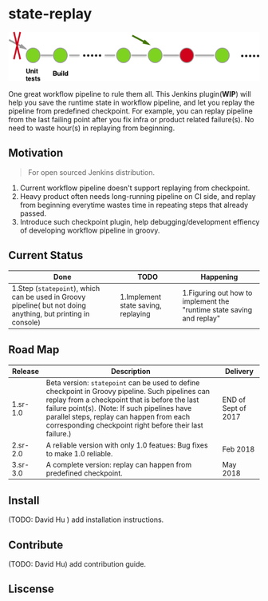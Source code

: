 # state-replay
![statereplay illustration](https://github.com/10000TB/state-replay/blob/master/src/main/resources/imgs/State-replay.png?raw=true)

One great workflow pipeline to rule them all. This Jenkins plugin(<strong>WIP</strong>) will help you save the runtime state in workflow pipeline, and let you replay the pipeline from predefined checkpoint. For example, you can replay pipeline from the last failing point after you fix infra or product related failure(s). No need to waste hour(s) in replaying from beginning.

## Motivation
>For open sourced Jenkins distribution.

1. Current workflow pipeline doesn't support replaying from checkpoint.
2. Heavy product often needs long-running pipeline on CI side, and replay from beginning everytime wastes time in repeating steps that already passed.
3. Introduce such checkpoint plugin, help debugging/development effiency of developing workflow pipeline in groovy.

## Current Status

Done          | TODO          | Happening     |
------------- | ------------- | ------------- |
1.Step (`statepoint`), which can be used in Groovy pipeline( but not doing anything, but printing in console)  |  1.Implement state saving, replaying  |  1.Figuring out how to implement the "runtime state saving and replay"

## Road Map

Release       | Description   | Delivery      |
------------- | ------------- | ------------- |
1.sr- 1.0 | Beta version: `statepoint` can be used to define checkpoint in Groovy pipeline. Such pipelines can replay from a checkpoint that is before the last failure point(s). (Note: If such pipelines have parallel steps, replay can happen from each corresponding checkpoint right before their last failure.) | END of Sept of 2017
2.sr-2.0 | A reliable version with only 1.0 featues: Bug fixes to make 1.0 reliable. | Feb 2018
3.sr-3.0 | A complete version: replay can happen from predefined checkpoint. | May 2018

## Install
(TODO: David Hu ) add installation instructions.

## Contribute
(TODO: David Hu) add contribution guide.

## Liscense
